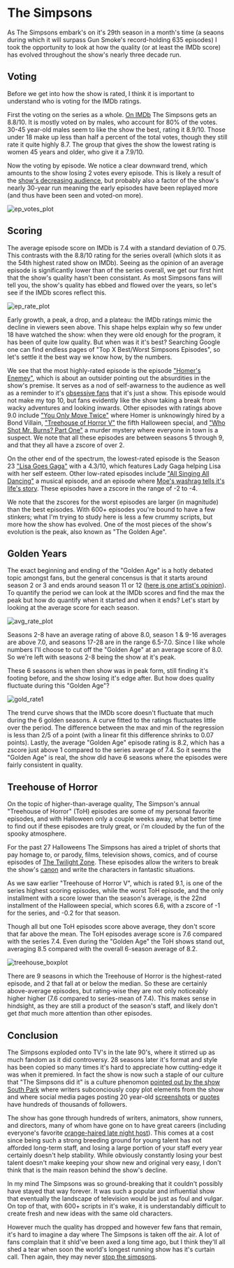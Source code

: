 # The Simpsons

As The Simpsons embark's on it's 29th season in a month's time (a seaons during which it will surpass Gun Smoke's record-holding 635 episodes) I took the opportunity to look at how the quality (or at least the IMDb score) has evolved throughout the show's nearly three decade run. 

## Voting

Before we get into how the show is rated, I think it is important to understand who is voting for the IMDb ratings.

First the voting on the series as a whole. [On IMDb](https://www.imdb.com/title/tt0096697/ratings?ref_=tt_ov_rt_) The Simpsons gets an 8.8/10. It is mostly voted on by males, who account for 80% of the votes. 30-45 year-old males seem to like the show the best, rating it 8.9/10. Those under 18 make up less than half a percent of the total votes, though they still rate it quite highly 8.7. The group that gives the show the lowest rating is women 45 years and older, who give it a 7.9/10.

Now the voting by episode. We notice a clear downward trend, which amounts to the show losing 2 votes every episode. This is likely a result of the [show's decreasing audience](https://en.wikipedia.org/wiki/The_Simpsons#Reception_and_achievements), but probably also a factor of the show's nearly 30-year run meaning the early episodes have been replayed more (and thus have been seen and voted-on more).

![ep_votes_plot](https://raw.githubusercontent.com/atomaszewicz/Simpsons/master/RStudio/Plots/ep_votes_plot2.png?raw=TRUE)

## Scoring

The average episode score on IMDb is 7.4 with a standard deviation of 0.75. This contrasts with the 8.8/10 rating for the series overall (which slots it as the 54th highest rated show on IMDb). Seeing as the opinion of an average episode is significantly lower than of the series overall, we get our first hint that the show's quality hasn't been consistant. As most Simpsons fans will tell you, the show's quality has ebbed and flowed over the years, so let's see if the IMDb scores reflect this. 

![ep_rate_plot](https://raw.githubusercontent.com/atomaszewicz/Simpsons/master/RStudio/Plots/ep_rate_plot.png?raw=TRUE)

Early growth, a peak, a drop, and a plateau: the IMDb ratings mimic the decline in viewers seen above. This shape helps explain why so few under 18 have watched the show: when they were old enough for the program, it has been of quite low quality. But when was it it's best? Searching Google one can find endless pages of "Top X Best/Worst Simpsons Episodes", so let's settle it the best way we know how, by the numbers.

We see that the most highly-rated episode is the episode ["Homer's Enemey"](http://simpsons.wikia.com/wiki/Homer%27s_Enemy), which is about an outsider pointing out the absurdities in the show's premise. It serves as a nod of self-awarness to the audience as well as a reminder to it's [obsessive fans](https://deadhomersociety.com/2010/08/02/animation-showcase-homer-goes-to college/) that it's just a show. This episode would not make my top 10, but fans evidently like the show taking a break from wacky adventures and looking inwards. Other episodes with ratings above 9.0 include ["You Only Move Twice"](http://simpsons.wikia.com/wiki/You_Only_Move_Twice) where Homer is unknowingly hired by a Bond Villain, ["Treehouse of Horror V"](http://simpsons.wikia.com/wiki/Treehouse_of_Horror_V) the fifth Halloween special, and ["Who Shot Mr. Burns? Part One"](http://simpsons.wikia.com/wiki/Who_Shot_Mr._Burns%3F_(Part_One)) a murder mystery where everyone in town is a suspect. We note that all these episodes are between seasons 5 through 9, and that they all have a zscore of over 2.

On the other end of the spectrum, the lowest-rated episode is the Season 23 ["Lisa Goes Gaga"](http://simpsons.wikia.com/wiki/Lisa_Goes_Gaga) with a 4.3/10, which features Lady Gaga helping Lisa with her self esteem. Other low-rated episodes include ["All Singing All Dancing"](http://simpsons.wikia.com/wiki/All_Singing,_All_Dancing) a musical episode, and an episode where [Moe's washrag tells it's life's story](http://simpsons.wikia.com/wiki/Moe_Goes_from_Rags_to_Riches). These episodes have a zscore in the range of -2 to -4.

We note that the zscores for the worst episodes are larger (in magnitude) than the best episodes. With 600+ episodes you're bound to have a few stinkers; what I'm trying to study here is less a few crummy scripts, but more how the show has evolved. One of the most pieces of the show's evolution is the peak, also known as "The Golden Age".


## Golden Years

The exact beginning and ending of the "Golden Age" is a hotly debated topic amongst fans, but the general concensus is that it starts around season 2 or 3 and ends around season 11 or 12 ([here is one artist's opinion](https://github.com/atomaszewicz/Simpsons/blob/master/RStudio/Plots/1467480120160.jpg)). To quantify the period we can look at the IMDb scores and find the max the peak but how do quantify when it started and when it ends? Let's start by looking at the average score for each season.

![avg_rate_plot](https://raw.githubusercontent.com/atomaszewicz/Simpsons/master/RStudio/Plots/avg_rating_plot.png?raw=TRUE)

Seasons 2-8 have an average rating of above 8.0, season 1 & 9-16 averages are above 7.0, and seasons 17-28 are in the range 6.5-7.0. Since I like whole numbers I'll choose to cut off the "Golden Age" at an average score of 8.0. So we're left with seasons 2-8 being the show at it's peak. 

These 6 seasons is when then show was in peak form, still finding it's footing before, and the show losing it's edge after. But how does quality fluctuate during this "Golden Age"?

![gold_rate1](https://github.com/atomaszewicz/Simpsons/blob/master/RStudio/Plots/gold_rate1.png?raw=TRUE)

The trend curve shows that the IMDb score doesn't fluctuate that much during the 6 golden seasons. A curve fitted to the ratings fluctuates little over the period. The difference between the max and min of the regression is less than 2/5 of a point (with a linear fit this difference shrinks to 0.07 points). Lastly, the average "Golden Age" episode rating is 8.2, which has a zscore just above 1 compared to the series average of 7.4. So it seems the "Golden Age" is real, the show did have 6 seasons where the episodes were fairly consistent in quality. 

## Treehouse of Horror

On the topic of higher-than-average quality, The Simpson's annual "Treehouse of Horror" (ToH) episodes are some of my personal favorite episodes, and with Halloween only a couple weeks away, what better time to find out if these episodes are truly great, or i'm clouded by the fun of the spooky atmosphere.

For the past 27 Halloweens The Simpsons has aired a triplet of shorts that pay homage to, or parody, films, television shows, comics, and of course episodes of [The Twilight Zone](https://www.youtube.com/watch?v=SFokFDyDGgs). These episodes allow the writers to break the show's [canon](https://en.wikipedia.org/wiki/Canon_(fiction)) and write the characters in fantastic situations. 

As we saw earlier "Treehouse of Horror V", which is rated 9.1, is one of the series highest scoring episodes, while the worst ToH episode, and the only installment with a score lower than the season's average, is the 22nd installment of the Halloween special, which scores 6.6, with a zscore of -1 for the series, and -0.2 for that season.  

Though all but one ToH episodes score above average, they don't score that far above the mean. The ToH episodes average score is 7.6 compared with the series 7.4. Even during the "Golden Age" the ToH shows stand out, averaging 8.5 compared with the overall 6-season average of 8.2.

![treehouse_boxplot](https://github.com/atomaszewicz/Simpsons/blob/master/RStudio/Plots/treehouse_boxplot.png?raw=true)

There are 9 seasons in which the Treehouse of Horror is the highest-rated episode, and 2 that fall at or below the median. So these are certainly above-average episodes, but rating-wise they are not only noticeably higher higher (7.6 compared to series-mean of 7.4). This makes sense in hindsight, as they are still a product of the season's staff, and likely don't get *that* much more attention than other episodes. 

## Conclusion

The Simpsons exploded onto TV's in the late 90's, where it stirred up as much fandom as it did controversy. 28 seasons later it's format and style has been copied so many times it's hard to appreciate how cutting-edge it was when it premiered. In fact the show is now such a staple of our culture that "The Simpsons did it" is a culture phenomon [pointed out by the show South Park](https://en.wikipedia.org/wiki/Simpsons_Already_Did_It) where writers subconciously copy plot elements from the show and where social media pages posting 20 year-old [screenshots](https://www.instagram.com/thesimpsonsig/) or [quotes](https://twitter.com/SimpsonsQOTD) have hundreds of thousands of followers.

The show has gone through hundreds of writers, animators, show runners, and directors, many of whom have gone on to have great careers (including everyone's favorite [orange-haired late night host](http://1075koolfm.com/wp-content/uploads/2017/05/Conan-1.jpg)). This comes at a cost since being such a strong breeding ground for young talent has not afforded long-term staff, and losing a large portion of your staff every year certainly doesn't help stability. While obviously constantly losing your best talent doesn't make keeping your show new and original very easy, I don't think that is the main reason behind the show's decline. 

In my mind The Simpsons was so ground-breaking that it couldn't possibly have stayed that way forever. It was such a popular and influential show that eventually the landscape of television would be just as foul and vulgar. On top of that, with 600+ scripts in it's wake, it is understandably difficult to create fresh and new ideas with the same old characters. 

However much the quality has dropped and however few fans that remain, it's hard to imagine a day where The Simpsons is taken off the air. A lot of fans complain that it shld've been axed a long time ago, but I think they'll all shed a tear when soon the world's longest running show has it's curtain call. Then again, they may never [stop the simpsons](https://www.youtube.com/watch?v=CZYNwzeqVUA).
